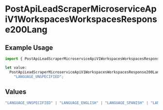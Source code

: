 # PostApiLeadScraperMicroserviceApiV1WorkspacesWorkspacesResponse200Lang

## Example Usage

```typescript
import { PostApiLeadScraperMicroserviceApiV1WorkspacesWorkspacesResponse200Lang } from "oppulence-backend-sdk/models/operations";

let value:
  PostApiLeadScraperMicroserviceApiV1WorkspacesWorkspacesResponse200Lang =
    "LANGUAGE_UNSPECIFIED";
```

## Values

```typescript
"LANGUAGE_UNSPECIFIED" | "LANGUAGE_ENGLISH" | "LANGUAGE_SPANISH" | "LANGUAGE_FRENCH" | "LANGUAGE_GERMAN" | "LANGUAGE_ITALIAN" | "LANGUAGE_PORTUGUESE" | "LANGUAGE_DUTCH" | "LANGUAGE_RUSSIAN" | "LANGUAGE_CHINESE" | "LANGUAGE_JAPANESE" | "LANGUAGE_KOREAN" | "LANGUAGE_ARABIC" | "LANGUAGE_HINDI" | "LANGUAGE_GREEK" | "LANGUAGE_TURKISH"
```